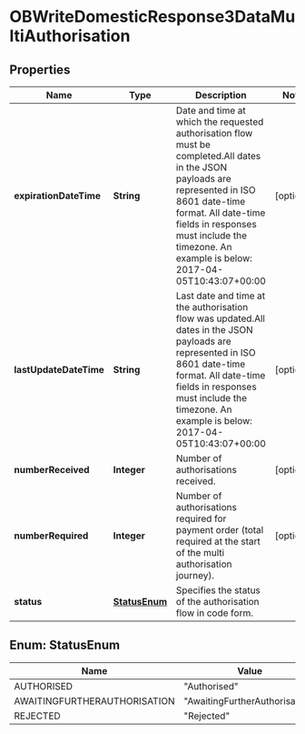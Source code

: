 
# OBWriteDomesticResponse3DataMultiAuthorisation

## Properties
Name | Type | Description | Notes
------------ | ------------- | ------------- | -------------
**expirationDateTime** | **String** | Date and time at which the requested authorisation flow must be completed.All dates in the JSON payloads are represented in ISO 8601 date-time format.  All date-time fields in responses must include the timezone. An example is below: 2017-04-05T10:43:07+00:00 |  [optional]
**lastUpdateDateTime** | **String** | Last date and time at the authorisation flow was updated.All dates in the JSON payloads are represented in ISO 8601 date-time format.  All date-time fields in responses must include the timezone. An example is below: 2017-04-05T10:43:07+00:00 |  [optional]
**numberReceived** | **Integer** | Number of authorisations received. |  [optional]
**numberRequired** | **Integer** | Number of authorisations required for payment order (total required at the start of the multi authorisation journey). |  [optional]
**status** | [**StatusEnum**](#StatusEnum) | Specifies the status of the authorisation flow in code form. | 


<a name="StatusEnum"></a>
## Enum: StatusEnum
Name | Value
---- | -----
AUTHORISED | &quot;Authorised&quot;
AWAITINGFURTHERAUTHORISATION | &quot;AwaitingFurtherAuthorisation&quot;
REJECTED | &quot;Rejected&quot;



